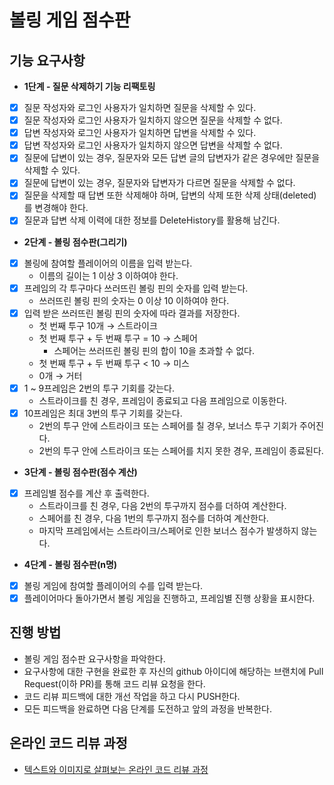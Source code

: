 # 볼링 게임 점수판

## 기능 요구사항
- **1단계 - 질문 삭제하기 기능 리팩토링**
* [x] 질문 작성자와 로그인 사용자가 일치하면 질문을 삭제할 수 있다.
* [x] 질문 작성자와 로그인 사용자가 일치하지 않으면 질문을 삭제할 수 없다.
* [x] 답변 작성자와 로그인 사용자가 일치하면 답변을 삭제할 수 있다.
* [x] 답변 작성자와 로그인 사용자가 일치하지 않으면 답변을 삭제할 수 없다.
* [x] 질문에 답변이 있는 경우, 질문자와 모든 답변 글의 답변자가 같은 경우에만 질문을 삭제할 수 있다.
* [x] 질문에 답변이 있는 경우, 질문자와 답변자가 다르면 질문을 삭제할 수 없다.
* [x] 질문을 삭제할 때 답변 또한 삭제해야 하며, 답변의 삭제 또한 삭제 상태(deleted)를 변경해야 한다.
* [x] 질문과 답변 삭제 이력에 대한 정보를 DeleteHistory를 활용해 남긴다.

- **2단계 - 볼링 점수판(그리기)**
* [x] 볼링에 참여할 플레이어의 이름을 입력 받는다.  
  * 이름의 길이는 1 이상 3 이하여야 한다.
* [x] 프레임의 각 투구마다 쓰러뜨린 볼링 핀의 숫자를 입력 받는다.
  * 쓰러뜨린 볼링 핀의 숫자는 0 이상 10 이하여야 한다. 
* [x] 입력 받은 쓰러뜨린 볼링 핀의 숫자에 따라 결과를 저장한다.
  * 첫 번째 투구 10개 → 스트라이크
  * 첫 번째 투구 + 두 번째 투구 = 10 → 스페어
    * 스페어는 쓰러뜨린 볼링 핀의 합이 10을 초과할 수 없다.
  * 첫 번째 투구 + 두 번째 투구 < 10 → 미스
  * 0개 → 거터
* [x] 1 ~ 9프레임은 2번의 투구 기회를 갖는다.
  * 스트라이크를 친 경우, 프레임이 종료되고 다음 프레임으로 이동한다.
* [x] 10프레임은 최대 3번의 투구 기회를 갖는다.
  * 2번의 투구 안에 스트라이크 또는 스페어를 칠 경우, 보너스 투구 기회가 주어진다.
  * 2번의 투구 안에 스트라이크 또는 스페어를 치지 못한 경우, 프레임이 종료된다.

- **3단계 - 볼링 점수판(점수 계산)**
* [x] 프레임별 점수를 계산 후 출력한다.
  * 스트라이크를 친 경우, 다음 2번의 투구까지 점수를 더하여 계산한다.
  * 스페어를 친 경우, 다음 1번의 투구까지 점수를 더하여 계산한다.
  * 마지막 프레임에서는 스트라이크/스페어로 인한 보너스 점수가 발생하지 않는다.

- **4단계 - 볼링 점수판(n명)**
* [x] 볼링 게임에 참여할 플레이어의 수를 입력 받는다.
* [x] 플레이어마다 돌아가면서 볼링 게임을 진행하고, 프레임별 진행 상황을 표시한다.
    
## 진행 방법
* 볼링 게임 점수판 요구사항을 파악한다.
* 요구사항에 대한 구현을 완료한 후 자신의 github 아이디에 해당하는 브랜치에 Pull Request(이하 PR)를 통해 코드 리뷰 요청을 한다.
* 코드 리뷰 피드백에 대한 개선 작업을 하고 다시 PUSH한다.
* 모든 피드백을 완료하면 다음 단계를 도전하고 앞의 과정을 반복한다.

## 온라인 코드 리뷰 과정
* [텍스트와 이미지로 살펴보는 온라인 코드 리뷰 과정](https://github.com/next-step/nextstep-docs/tree/master/codereview)